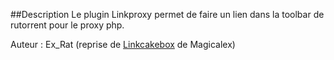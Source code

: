 ##Description
Le plugin Linkproxy permet de faire un lien dans la toolbar de rutorrent pour le proxy php.


Auteur : Ex_Rat (reprise de [Linkcakebox](https://github.com/Cakebox/linkcakebox/) de Magicalex)
